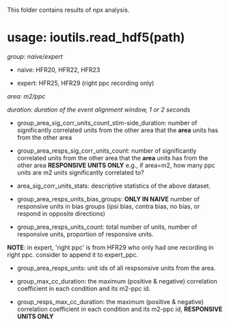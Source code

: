 This folder contains results of npx analysis.

usage: ioutils.read_hdf5(path)
=====

*group: naive/expert*

- naive: HFR20, HFR22, HFR23 

- expert: HFR25, HFR29 (right ppc recording only)

*area: m2/ppc*

*duration: duration of the event alignment window, 1 or 2 seconds*

- group_area_sig_corr_units_count_stim-side_duration: number of significantly correlated units from the other area that the **area** units has from the other area

- group_area_resps_sig_corr_units_count: number of significantly correlated units from the other area that the **area** units has from the other area **RESPONSIVE UNITS ONLY**
e.g., if area=m2, how many ppc units are m2 units significantly correlated to?

- area_sig_corr_units_stats: descriptive statistics of the above dataset.

- group_area_resps_units_bias_groups: **ONLY IN NAIVE** number of responsive units in bias groups (ipsi bias, contra bias, no bias, or respond in opposite directions) 

- group_area_resps_units_count: total number of units, number of responsive units, proportion of responsive units. 

**NOTE**: in expert, 'right ppc' is from HFR29 who only had one recording in right ppc. consider to append it to expert_ppc. 

- group_area_resps_units: unit ids of all respsonsive units from the area.

- group_max_cc_duration: the maximum (positive & negative) correlation coefficient in each condition and its m2-ppc id.

- group_resps_max_cc_duration: the maximum (positive & negative) correlation coefficient in each condition and its m2-ppc id, **RESPONSIVE UNITS ONLY**
